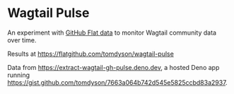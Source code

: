 # Wagtail Pulse

An experiment with [GitHub Flat data](https://octo.github.com/projects/flat-data) to monitor Wagtail community data over time.

Results at https://flatgithub.com/tomdyson/wagtail-pulse

Data from https://extract-wagtail-gh-pulse.deno.dev, a hosted Deno app running https://gist.github.com/tomdyson/7663a064b742d545e5825ccbd83a2937.
